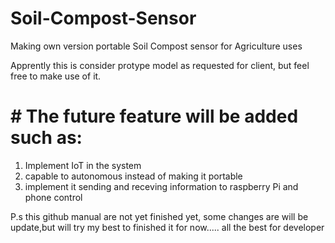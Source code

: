 # Soil-Compost-Sensor
Making own version portable Soil Compost sensor for Agriculture uses

Apprently this is consider protype model as requested for client, but feel free to make use of it.

# # The future feature will be added such as:
1. Implement IoT in the system
2. capable to autonomous instead of making it portable
3. implement it sending and receving information to raspberry Pi and phone control

P.s this github manual are not yet finished yet, some changes are will be update,but will try my best to finished it for now..... all the best for developer
